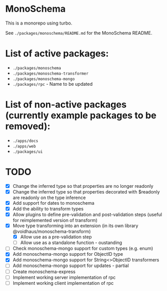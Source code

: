 # MonoSchema

This is a monorepo using turbo.

See `./packages/monoschema/README.md` for the MonoSchema README.

# List of active packages:

- `./packages/monoschema`
- `./packages/monoschema-transformer`
- `./packages/monoschema-mongo`
- `./packages/rpc` - Name to be updated

# List of non-active packages (currently example packages to be removed):

- `./apps/docs`
- `./apps/web`
- `./packages/ui`

# TODO

- [x] Change the inferred type so that properties are no longer readonly
- [x] Change the inferred type so that properties decorated with $readonly are readonly on the type inference
- [x] Add support for dates to monoschema
- [x] Add the ability to transform types
- [x] Allow plugins to define pre-validation and post-validation steps (useful for reimplemented version of transform)
- [x] Move type transforming into an extension (in its own library @voidhaus/monoschema-transform)
    - [x] Allow use as a pre-validation step
    - [ ] Allow use as a standalone function - oustanding
- [ ] Check monoschema-mongo support for custom types (e.g. enum)
- [x] Add monoschema-mongo support for ObjectID type
- [x] Add monoschema-mongo support for String<>ObjectID transformers
- [ ] Add monoschema-mongo support for updates - partial
- [ ] Create monoschema-express
- [ ] Implement working server implementation of rpc
- [ ] Implement working client implementation of rpc
